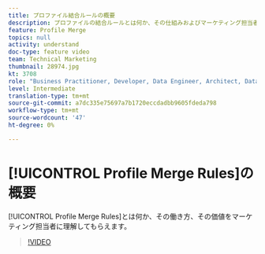 ```yaml
---
title: プロファイル結合ルールの概要
description: プロファイルの結合ルールとは何か、その仕組みおよびマーケティング担当者への価値を理解します。
feature: Profile Merge
topics: null
activity: understand
doc-type: feature video
team: Technical Marketing
thumbnail: 28974.jpg
kt: 3708
role: "Business Practitioner, Developer, Data Engineer, Architect, Data Architect, Administrator, Leader"
level: Intermediate
translation-type: tm+mt
source-git-commit: a7dc335e75697a7b1720eccdadbb9605fdeda798
workflow-type: tm+mt
source-wordcount: '47'
ht-degree: 0%

---
```



# [!UICONTROL Profile Merge Rules]の概要

[!UICONTROL Profile Merge Rules]とは何か、その働き方、その価値をマーケティング担当者に理解してもらえます。

>[!VIDEO](https://video.tv.adobe.com/v/28974/?quality=12)
